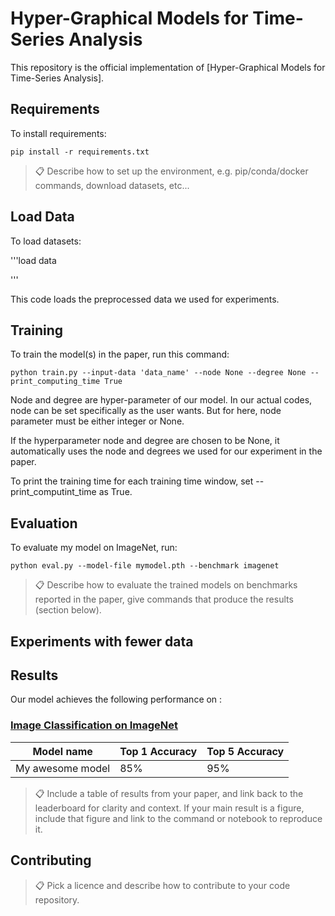 # Hyper-Graphical Models for Time-Series Analysis

This repository is the official implementation of [Hyper-Graphical Models for Time-Series Analysis]. 


## Requirements

To install requirements:

```setup
pip install -r requirements.txt
```

>📋  Describe how to set up the environment, e.g. pip/conda/docker commands, download datasets, etc...


## Load Data

To load datasets:

'''load data

'''

This code loads the preprocessed data we used for experiments.



## Training

To train the model(s) in the paper, run this command:

```train
python train.py --input-data 'data_name' --node None --degree None --print_computing_time True
```




Node and degree are hyper-parameter of our model. In our actual codes, node can be set specifically as the user wants. But for here, node parameter must be either integer or None.

If the hyperparameter node and degree are chosen to be None, it automatically uses the node and degrees we used for our experiment in the paper.

To print the training time for each training time window, set --print_computint_time as True.

## Evaluation

To evaluate my model on ImageNet, run:

```eval
python eval.py --model-file mymodel.pth --benchmark imagenet
```

>📋  Describe how to evaluate the trained models on benchmarks reported in the paper, give commands that produce the results (section below).


## Experiments with fewer data



## Results

Our model achieves the following performance on :

### [Image Classification on ImageNet](https://paperswithcode.com/sota/image-classification-on-imagenet)

| Model name         | Top 1 Accuracy  | Top 5 Accuracy |
| ------------------ |---------------- | -------------- |
| My awesome model   |     85%         |      95%       |

>📋  Include a table of results from your paper, and link back to the leaderboard for clarity and context. If your main result is a figure, include that figure and link to the command or notebook to reproduce it. 


## Contributing

>📋  Pick a licence and describe how to contribute to your code repository. 
